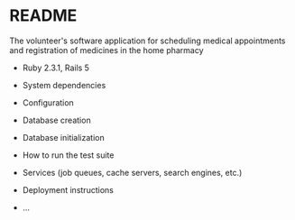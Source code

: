 # README

The volunteer's software application for scheduling medical appointments and registration of medicines in the home pharmacy



* Ruby 2.3.1, Rails 5

* System dependencies

* Configuration

* Database creation

* Database initialization

* How to run the test suite

* Services (job queues, cache servers, search engines, etc.)

* Deployment instructions

* ...
